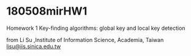 # 180508mirHW1
Homework 1 Key-finding algorithms: global key and local key detection 

from Li Su ,Institute of Information Science, Academia, Taiwan 
lisu@iis.sinica.edu.tw
